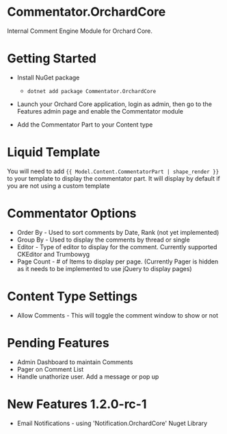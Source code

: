 # Commentator.OrchardCore
Internal Comment Engine Module for Orchard Core.

# Getting Started
- Install NuGet package 

  - ``dotnet add package Commentator.OrchardCore``
- Launch your Orchard Core application, login as admin, then go to the Features admin page and enable the Commentator module
- Add the Commentator Part to your Content type

# Liquid Template
You will need to add `` {{ Model.Content.CommentatorPart | shape_render }} `` to your template to display the commentator part. It will display by default if you are not using a custom template

# Commentator Options
- Order By - Used to sort comments by Date, Rank (not yet implemented)
- Group By - Used to display the comments by thread or single
- Editor - Type of editor to display for the comment. Currently supported CKEditor and Trumbowyg
- Page Count - # of Items to display per page. (Currently Pager is hidden as it needs to be implemented to use jQuery to display pages)

# Content Type Settings
- Allow Comments - This will toggle the comment window to show or not

# Pending Features
- Admin Dashboard to maintain Comments
- Pager on Comment List
- Handle unathorize user. Add a message or pop up

# New Features 1.2.0-rc-1
- Email Notifications - using 'Notification.OrchardCore' Nuget Library
